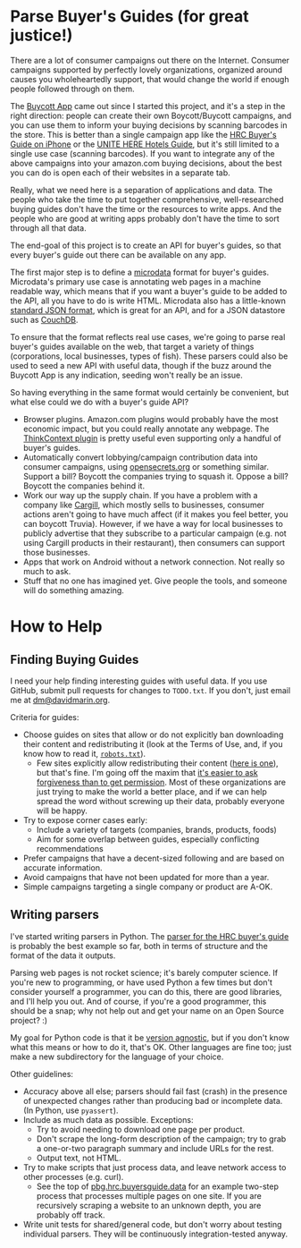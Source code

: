 Parse Buyer's Guides (for great justice!)
========================================

There are a lot of consumer campaigns out there on the Internet. Consumer
campaigns supported by perfectly lovely organizations, organized around
causes you wholeheartedly support, that would change the world if enough
people followed through on them.

The [Buycott App](http://www.buycott.com) came out since I started this project,
and it's a step in the right direction: people can create their own Boycott/Buycott
campaigns, and you can use them to inform your buying decisions by scanning barcodes
in the store. This is better than a single campaign app like the [HRC Buyer's Guide on
iPhone](https://itunes.apple.com/us/app/hrc-foundation-buying-for/id345618414?mt=8) or
the [UNITE HERE Hotels Guide](https://itunes.apple.com/us/app/hotels-guide/id557229771?mt=8), but it's still limited to a single use case (scanning barcodes). If you want to
integrate any of the above campaigns into your amazon.com buying decisions, about the best
you can do is open each of their websites in a separate tab.

Really, what we need here is a separation of applications and data. The people who
take the time to put together comprehensive, well-researched buying guides don't have the
time or the resources to write apps. And the people who are good at writing apps probably
don't have the time to sort through all that data.

The end-goal of this project is to create an API for buyer's guides, so that every
buyer's guide out there can be available on any app.

The first major step is to define a [microdata](http://schema.org/docs/gs.html) format for buyer's guides. Microdata's primary use case is annotating web pages in
a machine readable way, which means that if you want a buyer's guide to be added to
the API, all you have to do is write HTML. Microdata also has a little-known [standard
JSON format](http://www.whatwg.org/specs/web-apps/current-work/multipage/microdata.html#json), which is great for an API, and for a JSON datastore such as [CouchDB](http://couchdb.apache.org/).

To ensure that the format reflects real use cases, we're going to parse real buyer's guides
available on the web, that target a variety of things (corporations, local businesses,
types of fish). These parsers could also be used to seed a new API with useful data, though if the buzz around the Buycott App is any indication, seeding won't really be
an issue.

So having everything in the same format would certainly be convenient, but what else could
we do with a buyer's guide API?

* Browser plugins. Amazon.com plugins would probably have the most economic impact, but
  you could really annotate any webpage. The [ThinkContext plugin](http://thinkcontext.org/)
  is pretty useful even supporting only a handful of buyer's guides.
* Automatically convert lobbying/campaign contribution data into consumer campaigns, using
  [opensecrets.org](http://www.opensecrets.org/) or something similar. Support a bill?
  Boycott the companies trying to squash it. Oppose a bill? Boycott the companies behind it.
* Work our way up the supply chain. If you have a problem with a company like [Cargill](http://www.cargill.com/), which mostly sells to businesses, consumer actions aren't going to have much affect (if it makes you feel better, you can boycott Truvia). However, if we have a way for local businesses to publicly advertise that they subscribe to a particular campaign (e.g. not using Cargill products in their restaurant), then consumers can support those businesses.
* Apps that work on Android without a network connection. Not really so much to ask.
* Stuff that no one has imagined yet. Give people the tools, and someone will do something amazing.

How to Help
===========

Finding Buying Guides
---------------------

I need your help finding interesting guides with useful data. If you use
GitHub, submit pull requests for changes to `TODO.txt`. If you don't, just
email me at <dm@davidmarin.org>.

Criteria for guides:
* Choose guides on sites that allow or do not explicitly ban downloading their
content and redistributing it (look at the Terms of Use, and, if you know how
to read it, [`robots.txt`](http://en.wikipedia.org/wiki/Robots_exclusion_standard)).
  * Few sites explicitly allow redistributing their content ([here is one](http://www.edf.org/about/this-site/copyright)), but that's fine. I'm going off the maxim that [it's easier to ask forgiveness than to get permission](http://en.wikiquote.org/wiki/Grace_Hopper). Most of these organizations are just trying to
make the world a better place, and if we can help spread the word without
screwing up their data, probably everyone will be happy.
* Try to expose corner cases early:
  * Include a variety of targets (companies, brands, products, foods)
  * Aim for some overlap between guides, especially conflicting recommendations
* Prefer campaigns that have a decent-sized following and are based on
  accurate information.
* Avoid campaigns that have not been updated for more than a year.
* Simple campaigns targeting a single company or product are A-OK.

Writing parsers
---------------

I've started writing parsers in Python. The [parser for the HRC buyer's guide](https://github.com/davidmarin/pbg/blob/master/python/pbg/hrc/buyersguide/data.py)
is probably the best example so far, both in terms of structure and the format
of the data it outputs.

Parsing web pages is not rocket science; it's barely computer science. If
you're new to programming, or have used Python a few times but don't consider
yourself a programmer, you can do this, there are good libraries, and I'll help
you out. And of course, if you're a good programmer, this should be a snap;
why not help out and get your name on an Open Source project? :)

My goal for Python code is that it be [version agnostic](http://python3porting.com/noconv.html), but if you don't know what this means or how to do it, that's
OK. Other languages are fine too; just make a new subdirectory for the language
of your choice.

Other guidelines:
* Accuracy above all else; parsers should fail fast (crash) in the presence of
  unexpected changes rather than producing bad or incomplete data.
  (In Python, use `pyassert`).
* Include as much data as possible. Exceptions:
  * Try to avoid needing to download one page per product.
  * Don't scrape the long-form description of the campaign; try to grab
    a one-or-two paragraph summary and include URLs for the rest.
  * Output text, not HTML.
* Try to make scripts that just process data, and leave network access to
  other processes (e.g. curl).
  * See the top of [pbg.hrc.buyersguide.data](https://github.com/davidmarin/pbg/blob/master/python/pbg/hrc/buyersguide/data.py) for an example two-step process
    that processes multiple pages on one site. If you are recursively scraping
    a website to an unknown depth, you are probably off track.
* Write unit tests for shared/general code, but don't worry about testing
  individual parsers. They will be continuously integration-tested anyway.
